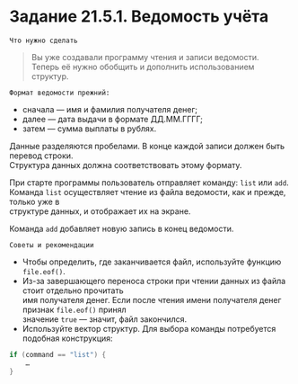 # Задание 21.5.1. Ведомость учёта

`Что нужно сделать`
> Вы уже создавали программу чтения и записи ведомости. <br>
> Теперь её нужно обобщить и дополнить использованием структур.

`Формат ведомости прежний:`

* сначала — имя и фамилия получателя денег;
* далее — дата выдачи в формате ДД.ММ.ГГГГ;
* затем — сумма выплаты в рублях.

Данные разделяются пробелами. В конце каждой записи должен быть перевод строки. <br>
Структура данных должна соответствовать этому формату.

При старте программы пользователь отправляет команду: `list` или `add`. <br>
Команда `list` осуществляет чтение из файла ведомости, как и прежде, только уже в <br>
структуре данных, и отображает их на экране.

Команда `add` добавляет новую запись в конец ведомости.

`Советы и рекомендации`

* Чтобы определить, где заканчивается файл, используйте функцию `file.eof()`.
* Из-за завершающего переноса строки при чтении данных из файла стоит отдельно прочитать <br>
  имя получателя денег. Если после чтения имени получателя денег признак `file.eof()` принял <br>
  значение `true` — значит, файл закончился.
* Используйте вектор структур. Для выбора команды потребуется подобная конструкция:

``` c++
if (command == "list") {
    …
}
```